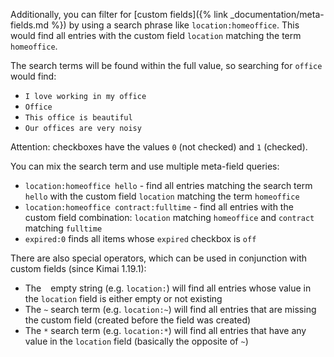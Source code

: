 
Additionally, you can filter for [custom fields]({% link _documentation/meta-fields.md %}) by using a search phrase like `location:homeoffice`.
This would find all entries with the custom field `location` matching the term `homeoffice`.

The search terms will be found within the full value, so searching for `office` would find:
- `I love working in my office`
- `Office`
- `This office is beautiful`
- `Our offices are very noisy`

Attention: checkboxes have the values `0` (not checked) and `1` (checked).

You can mix the search term and use multiple meta-field queries:
- `location:homeoffice hello` - find all entries matching the search term `hello` with the custom field `location` matching the term `homeoffice`
- `location:homeoffice contract:fulltime` - find all entries with the custom field combination: `location` matching `homeoffice` and `contract` matching `fulltime`
- `expired:0` finds all items whose `expired` checkbox is `off` 

There are also special operators, which can be used in conjunction with custom fields (since Kimai 1.19.1):

- The ` ` empty string (e.g. `location:`) will find all entries whose value in the `location` field is either empty or not existing
- The `~` search term (e.g. `location:~`) will find all entries that are missing the custom field (created before the field was created)
- The `*` search term (e.g. `location:*`) will find all entries that have any value in the `location` field (basically the opposite of `~`)
